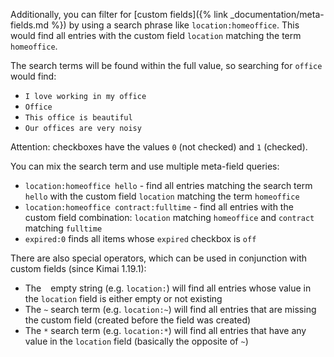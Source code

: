 
Additionally, you can filter for [custom fields]({% link _documentation/meta-fields.md %}) by using a search phrase like `location:homeoffice`.
This would find all entries with the custom field `location` matching the term `homeoffice`.

The search terms will be found within the full value, so searching for `office` would find:
- `I love working in my office`
- `Office`
- `This office is beautiful`
- `Our offices are very noisy`

Attention: checkboxes have the values `0` (not checked) and `1` (checked).

You can mix the search term and use multiple meta-field queries:
- `location:homeoffice hello` - find all entries matching the search term `hello` with the custom field `location` matching the term `homeoffice`
- `location:homeoffice contract:fulltime` - find all entries with the custom field combination: `location` matching `homeoffice` and `contract` matching `fulltime`
- `expired:0` finds all items whose `expired` checkbox is `off` 

There are also special operators, which can be used in conjunction with custom fields (since Kimai 1.19.1):

- The ` ` empty string (e.g. `location:`) will find all entries whose value in the `location` field is either empty or not existing
- The `~` search term (e.g. `location:~`) will find all entries that are missing the custom field (created before the field was created)
- The `*` search term (e.g. `location:*`) will find all entries that have any value in the `location` field (basically the opposite of `~`)
